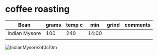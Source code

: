 # coffee roasting

| Bean          | grams | temp c | min   | grind | comments 
|---------------|-------|--------|-------|-------|---------
| Indian Mysore | 100   | 240    | 14:00 |       | 
|  |  |  |  |  |    

![IndianMysore240c10m](https://user-images.githubusercontent.com/2862029/65789855-5fd91000-e1b2-11e9-83f6-3ef9c333a8b1.jpg)
